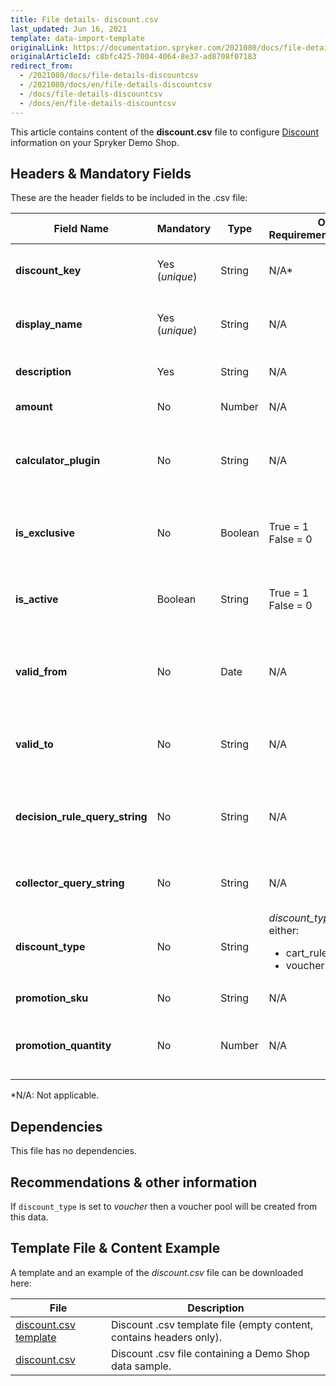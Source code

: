 ```yaml
---
title: File details- discount.csv
last_updated: Jun 16, 2021
template: data-import-template
originalLink: https://documentation.spryker.com/2021080/docs/file-details-discountcsv
originalArticleId: c8bfc425-7004-4064-8e37-ad8708f07183
redirect_from:
  - /2021080/docs/file-details-discountcsv
  - /2021080/docs/en/file-details-discountcsv
  - /docs/file-details-discountcsv
  - /docs/en/file-details-discountcsv
---
```


This article contains content of the **discount.csv** file to configure [Discount](/docs/scos/user/features/{{page.version}}/promotions-discounts-feature-overview.html) information on your Spryker Demo Shop.

## Headers & Mandatory Fields 
These are the header fields to be included in the .csv file:

| Field Name | Mandatory | Type | Other Requirements/Comments | Description |
| --- | --- | --- | --- | --- |
| **discount_key** | Yes (*unique*) | String |N/A* | Key identifier of the discount. |
| **display_name** | Yes (*unique*) | String |N/A | Unique display name of the discount. |
| **description** | Yes | String |N/A |Description of the discount. |
| **amount** | No | Number |N/A | Discount amount. |
| **calculator_plugin** | No | String |N/A | Name of the plugin used to calculate the product discount. |
| **is_exclusive** | No | Boolean |True = 1<br>False = 0 | Indicates if the discount is exclusive or not. |
| **is_active** | Boolean | String |True = 1<br>False = 0| Indicates if the discount is active or not. |
| **valid_from** | No | Date |N/A | Indicates the date from which the discount is valid. |
| **valid_to** | No | String |N/A | Indicates the date to which the discount is valid. |
| **decision_rule_query_string** | No | String |N/A | Query with the decision rule to assign the discount.  |
| **collector_query_string** | No | String |N/A | Query with the rule to collect the discount. |
| **discount_type** | No | String |*discount_type* can be either:<ul><li>cart_rule</li><li>voucher</li></ul> | Type of discount. |
| **promotion_sku** | No | String |N/A | SKU of the promotion. |
| **promotion_quantity** | No | Number |N/A | Quantity of product items that have this discount. |

*N/A: Not applicable.

## Dependencies
This file has no dependencies.

## Recommendations & other information
If `discount_type` is set to *voucher*  then a voucher pool will be created from this data.

## Template File & Content Example
A template and an example of the *discount.csv*  file can be downloaded here:

| File | Description |
| --- | --- |
| [discount.csv template](https://spryker.s3.eu-central-1.amazonaws.com/docs/Developer+Guide/Back-End/Data+Manipulation/Data+Ingestion/Data+Import/Data+Import+Categories/Merchandising+Setup/Discounts/Template+discount.csv) | Discount .csv template file (empty content, contains headers only). |
| [discount.csv](https://spryker.s3.eu-central-1.amazonaws.com/docs/Developer+Guide/Back-End/Data+Manipulation/Data+Ingestion/Data+Import/Data+Import+Categories/Merchandising+Setup/Discounts/discount.csv) | Discount .csv file containing a Demo Shop data sample. |
